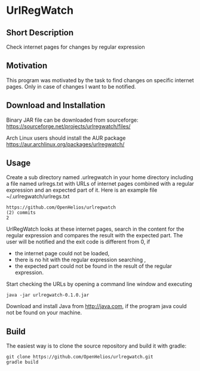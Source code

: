 # UrlRegWatch

## Short Description
Check internet pages for changes by regular expression

## Motivation
This program was motivated by the task to find changes on specific 
internet pages. Only in case of changes I want to be notified.

## Download and Installation
Binary JAR file can be downloaded from sourceforge:
https://sourceforge.net/projects/urlregwatch/files/

Arch Linux users should install the AUR package
https://aur.archlinux.org/packages/urlregwatch/

## Usage
Create a sub directory named .urlregwatch in your home directory 
including a file named urlregs.txt with URLs of internet pages combined
with a regular expression and an expected part of it. Here is an example 
file ~/.urlregwatch/urlregs.txt

~~~
https://github.com/OpenHelios/urlregwatch
(2) commits
2
~~~

UrlRegWatch looks at these internet pages, search in the content for the 
regular expression and compares the result with the expected part.
The user will be notified and the exit code is different from 0, if
* the internet page could not be loaded,
* there is no hit with the regular expression searching ,
* the expected part could not be found in the result of the regular 
expression.

Start checking the URLs by opening a command line window and executing
~~~
java -jar urlregwatch-0.1.0.jar 
~~~
Download and install Java from http://java.com, if the program java could not
be found on your machine.

## Build
The easiest way is to clone the source repository and build it with gradle:
~~~
git clone https://github.com/OpenHelios/urlregwatch.git
gradle build
~~~
